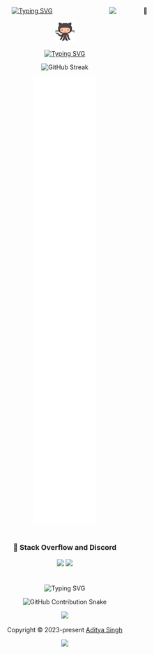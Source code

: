 <div align="center">
  <img align="right" width="150" alt="🤡" src="https://moe-counter.glitch.me/get/@long18?theme=EchoSingh">
  <!-- Initial Section -->
  
  [![Typing SVG](https://readme-typing-svg.demolab.com?font=Fira+Code&size=34&duration=5000&pause=1000&center=true&repeat=true&width=435&lines=Hi%2C+I'm+Aditya+Singh)](https://github.com/EchoSingh) 
  <!-- Connect Section -->
  <img src="octocat.gif" alt="octocat" width="50" />
   
  [![Typing SVG](https://readme-typing-svg.demolab.com?font=Fira+Code&duration=2000&pause=8000&center=true&repeat=false&width=435&lines=Connect)](https://linktr.ee/Aditya.Singh.R)
  

  <!-- GitHub Streak Stats -->
  
  ![GitHub Streak](https://github-readme-streak-stats-seven-azure.vercel.app?user=EchoSingh&theme=tokyonight-duo&hide_border=true&short_numbers=true&date_format=j%20M%5B%20Y%5D&mode=weekly)

  <!-- GitHub Metrics -->
  
  ![GitHub Metrics](github-metrics-main.svg)

  <!-- Stack Overflow and Discord -->

  #
  
 ### 🦑 Stack Overflow and Discord
  <img src="https://github-readme-stackoverflow.vercel.app/?userID=23373756&theme=dark" height="205"> <img src="https://lanyard.cnrad.dev/api/1305957634700083212?bg=FFFFFF00&animated=true&idleMessage=Well%2C%20the%20world%20sucks%2C%20but%20the%20engineering%20world%20is%20nice&borderRadius=30px"> 

  #

  <!-- Typing Animation -->
  ![Typing SVG](https://readme-typing-svg.demolab.com?font=Fira+Code&size=25&pause=1000&center=true&width=435&lines=Contributions+under+Attack+!!)

  <!-- GitHub Contribution Snake -->
  
  ![GitHub Contribution Snake](https://github.com/EchoSingh/EchoSingh/blob/output/snake-cool.svg)


  <p align="center">
	<img src="https://raw.githubusercontent.com/Long18/Long18/refs/heads/dev/assets/footers/cat_on_line.svg?sanitize=true" />
</p>
<p align="center">
	Copyright &copy; 2023-present <a href="https://github.com/EchoSingh" target="_blank">Aditya Singh</a>
</p>

<p align="center">
	<a href="https://github.com/EchoSingh/EchoSingh/blob/main/LICENSE"><img src="https://img.shields.io/static/v1.svg?style=for-the-badge&label=License&message=MIT&logoColor=d9e0ee&colorA=363a4f&colorB=b7bdf8"/></a>
</p>
</div>

